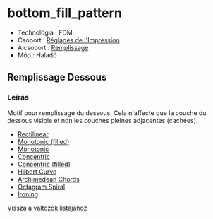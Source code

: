 # bottom\_fill\_pattern

* Technológia : FDM
* Csoport : [Réglages de l'Impression](../print_settings/print_settings.md)
* Alcsoport : [Remplissage](../print_settings/print_settings.md#remplissage)
* Mód : Haladó

## Remplissage Dessous

### Leírás

Motif pour remplissage du dessous. Cela n'affecte que la couche du dessous visible et non les couches pleines adjacentes \(cachées\).

* [Rectilinear](../pattern/pattern_rectilinear.md)
* [Monotonic \(filled\)](../pattern/pattern_monotonicgapfillr.md)
* [Monotonic](../pattern/pattern_monotonic.md)
* [Concentric](../pattern/pattern_concentric.md)
* [Concentric \(filled\)](../pattern/pattern_concentricgapfill.md)
* [Hilbert Curve](../pattern/pattern_hilbertcurve.md)
* [Archimedean Chords](../pattern/pattern_archimedeanchords.md)
* [Octagram Spiral](../pattern/pattern_octagramspiral.md)
* [Ironing](../pattern/pattern_smooth.md)

[Vissza a változók listájához](variable_list.md)

